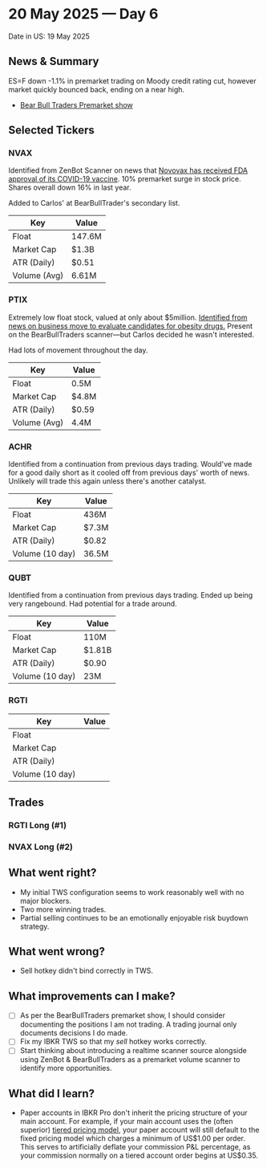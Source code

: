 # 20 May 2025 — Day 6

Date in US: 19 May 2025

## News & Summary

ES=F down -1.1% in premarket trading on Moody credit rating cut, however market quickly bounced back, ending on a near high.

- [Bear Bull Traders Premarket show](https://www.youtube.com/watch?v=qYXYVd2p1nc)

## Selected Tickers

### NVAX

Identified from ZenBot Scanner on news that [Novovax has received FDA approval of its COVID-19 vaccine](https://finance.yahoo.com/news/novavax-shares-jump-long-awaited-111605501.html). 10% premarket surge in stock price. Shares overall down 16% in last year.

Added to Carlos' at BearBullTrader's secondary list.

| Key          | Value  |
| ------------ | ------ |
| Float        | 147.6M |
| Market Cap   | $1.3B  |
| ATR (Daily)  | $0.51  |
| Volume (Avg) | 6.61M  |

### PTIX

Extremely low float stock, valued at only about $5million. [Identified from news on business move to evaluate candidates for obesity drugs.](https://finance.yahoo.com/news/protagenic-therapeutics-phytanix-announce-business-114300427.html) Present on the BearBullTraders scanner—but Carlos decided he wasn't interested.

Had lots of movement throughout the day.

| Key          | Value |
| ------------ | ----- |
| Float        | 0.5M  |
| Market Cap   | $4.8M |
| ATR (Daily)  | $0.59 |
| Volume (Avg) | 4.4M  |

### ACHR

Identified from a continuation from previous days trading. Would've made for a good daily short as it cooled off from previous days' worth of news. Unlikely will trade this again unless there's another catalyst.

| Key             | Value |
| --------------- | ----- |
| Float           | 436M  |
| Market Cap      | $7.3M |
| ATR (Daily)     | $0.82 |
| Volume (10 day) | 36.5M |

### QUBT

Identified from a continuation from previous days trading. Ended up being very rangebound. Had potential for a trade around.

| Key             | Value  |
| --------------- | ------ |
| Float           | 110M   |
| Market Cap      | $1.81B |
| ATR (Daily)     | $0.90  |
| Volume (10 day) | 23M    |

### RGTI

| Key             | Value |
| --------------- | ----- |
| Float           |       |
| Market Cap      |       |
| ATR (Daily)     |       |
| Volume (10 day) |       |

## Trades

### RGTI Long (#1)

### NVAX Long (#2)

## What went right?

- My initial TWS configuration seems to work reasonably well with no major blockers.
- Two more winning trades.
- Partial selling continues to be an emotionally enjoyable risk buydown strategy. 

## What went wrong?

- Sell hotkey didn't bind correctly in TWS.

## What improvements can I make?

- [ ] As per the BearBullTraders premarket show, I should consider documenting the positions I am not trading. A trading journal only documents decisions I do made.
- [ ] Fix my IBKR TWS so that my _sell_ hotkey works correctly.
- [ ] Start thinking about introducing a realtime scanner source alongside using ZenBot & BearBullTraders as a premarket volume scanner to identify more opportunities. 

## What did I learn?

- Paper accounts in IBKR Pro don't inherit the pricing structure of your main account. For example, if your main account uses the (often superior) [tiered pricing model](https://www.interactivebrokers.com/en/pricing/commissions-stocks.php), your paper account will still default to the fixed pricing model which charges a minimum of US$1.00 per order.
  This serves to artificially deflate your commission P&L percentage, as your commission normally on a tiered account order begins at US$0.35.
